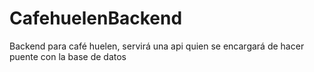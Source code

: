 # CafehuelenBackend
Backend para café huelen, servirá una api quien se encargará de hacer puente con la base de datos
